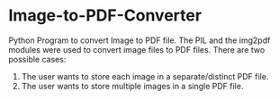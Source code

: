 # Image-to-PDF-Converter
Python Program to convert Image to PDF file.
The PIL and the img2pdf modules were used to convert image files to PDF files.
There are two possible cases:
1. The user wants to store each image in a separate/distinct PDF file.
2. The user wants to store multiple images in a single PDF file.


